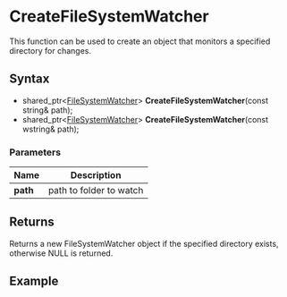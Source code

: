 # CreateFileSystemWatcher #
This function can be used to create an object that monitors a specified directory for changes.

## Syntax ##
- shared_ptr<[FileSystemWatcher](CPP_FileSystemWatcher.md)\> **CreateFileSystemWatcher**(const string& path);
- shared_ptr<[FileSystemWatcher](CPP_FileSystemWatcher.md)\> **CreateFileSystemWatcher**(const wstring& path);

### Parameters ###
|Name|Description|
|---|---|
|**path**|path to folder to watch|

## Returns ##
Returns a new FileSystemWatcher object if the specified directory exists, otherwise NULL is returned.

## Example ##
```c++

```
